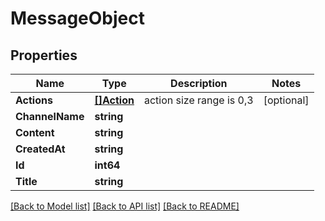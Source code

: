 # MessageObject

## Properties

Name | Type | Description | Notes
------------ | ------------- | ------------- | -------------
**Actions** | [**[]Action**](Action.md) | action size range is 0,3 | [optional] 
**ChannelName** | **string** |  | 
**Content** | **string** |  | 
**CreatedAt** | **string** |  | 
**Id** | **int64** |  | 
**Title** | **string** |  | 

[[Back to Model list]](../README.md#documentation-for-models) [[Back to API list]](../README.md#documentation-for-api-endpoints) [[Back to README]](../README.md)


